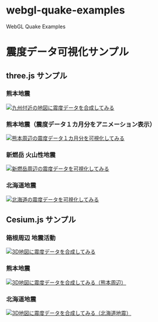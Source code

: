 ﻿# webgl-quake-examples
WebGL Quake Examples

# 震度データ可視化サンプル

## three.js サンプル

### 熊本地震

[![九州付近の地図に震度データを合成してみる](assets/screenshot/threejs_kumamoto_2016.jpg)](https://cx20.github.io/webgl-quake-examples/threejs/kumamoto_2016/ "九州付近の地図に震度データを合成してみる")

### 熊本地震（震度データ１カ月分をアニメーション表示）

[![熊本周辺の震度データ１カ月分を可視化してみる](assets/screenshot/threejs_kumamoto_2016_anim.jpg)](https://cx20.github.io/webgl-quake-examples/threejs/kumamot_2016_anim/ "熊本周辺の震度データ１カ月分を可視化してみる")

### 新燃岳 火山性地震
[![新燃岳周辺の震度データを可視化してみる](assets/screenshot/threejs_shinmoedake_2018.jpg)](https://cx20.github.io/webgl-quake-examples/threejs/shinmoedake_2018/ "新燃岳周辺の震度データを可視化してみる")

### 北海道地震

[![北海道の震度データを可視化してみる](assets/screenshot/threejs_hokkaido_2018.jpg)](https://cx20.github.io/webgl-quake-examples/threejs/hokkaido_2018/ "北海道の震度データを可視化してみる")

## Cesium.js サンプル

### 箱根周辺 地震活動

[![3D地図に震度データを合成してみる](assets/screenshot/cesium_hakone_2015.jpg)](https://cx20.github.io/webgl-quake-examples/cesium/hakone_2015/ "3D地図に震度データを合成してみる")

### 熊本地震

[![3D地図に震度データを合成してみる（熊本周辺）](assets/screenshot/cesium_kumamoto_2016.jpg)](https://cx20.github.io/webgl-quake-examples/cesium/kumamoto_2016/ "3D地図に震度データを合成してみる（熊本周辺）")

### 北海道地震

[![3D地図に震度データを合成してみる（北海道地震）](assets/screenshot/cesium_hokkaido_2018.jpg)](https://cx20.github.io/webgl-quake-examples/cesium/hokkaido_2018/ "3D地図に震度データを合成してみる（北海道地震）")
